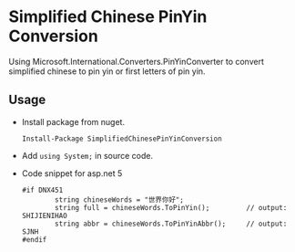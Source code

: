 ﻿Simplified Chinese PinYin Conversion
=============
   Using Microsoft.International.Converters.PinYinConverter to
   convert simplified chinese to pin yin or first letters of pin yin.

## Usage
* Install package from nuget.
    ```
    Install-Package SimplifiedChinesePinYinConversion
    ```

* Add `using System;` in source code.

* Code snippet for asp.net 5
    ```
    #if DNX451
            string chineseWords = "世界你好";
            string full = chineseWords.ToPinYin();         // output: SHIJIENIHAO
            string abbr = chineseWords.ToPinYinAbbr();     // output: SJNH
    #endif
    ```